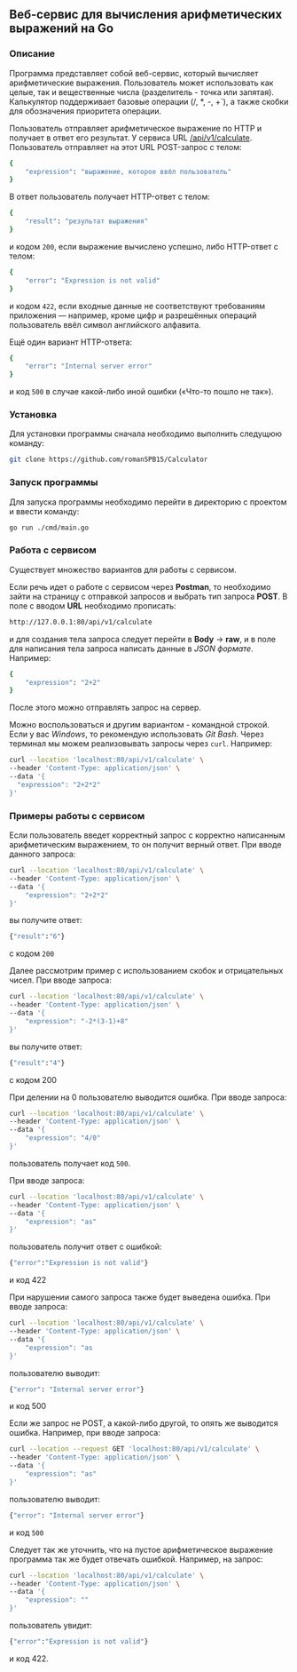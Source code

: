 ﻿## Веб-сервис для вычисления арифметических выражений на Go

### Описание

Программа представляет собой веб-сервис, который вычисляет арифметические выражения. Пользователь может использовать как целые, так и вещественные числа (разделитель - точка или запятая). Калькулятор поддерживает базовые операции (/, *, -, +`), а также скобки для обозначения приоритета операции.

Пользователь отправляет арифметическое выражение по HTTP и получает в ответ его результат. У сервиса URL [/api/v1/calculate](http://127.0.0.1:8080/api/v1/calculate). Пользователь отправляет на этот URL POST-запрос с телом:
```bash
{
    "expression": "выражение, которое ввёл пользователь"
}
```
В ответ пользователь получает HTTP-ответ с телом:
```bash
{
    "result": "результат выражения"
}
```
и кодом `200`, если выражение вычислено успешно, либо HTTP-ответ с телом:
```bash
{
    "error": "Expression is not valid"
}
```
и кодом `422`, если входные данные не соответствуют требованиям приложения — например, кроме цифр и разрешённых операций пользователь ввёл символ английского алфавита.

Ещё один вариант HTTP-ответа:
```bash
{
    "error": "Internal server error"
}
```
и код `500` в случае какой-либо иной ошибки («Что-то пошло не так»).

### Установка
Для установки программы сначала необходимо выполнить следущюю команду:
```bash
git clone https://github.com/romanSPB15/Calculator
```

### Запуск программы
Для запуска программы необходимо перейти в директорию с проектом и ввести команду:
```bash
go run ./cmd/main.go
```

### Работа с сервисом

Существует множество вариантов для работы с сервисом.

Если речь идет о работе с сервисом через **Postman**, то необходимо зайти на страницу с отправкой запросов и выбрать тип запроса **POST**. В поле с вводом **URL** необходимо прописать:
```bash
http://127.0.0.1:80/api/v1/calculate
```
и для создания тела запроса следует перейти в **Body** -> **raw**, и в поле для написания тела запроса написать данные в *JSON формате*. Например:
```bash
{
    "expression": "2+2"
}
```
После этого можно отправлять запрос на сервер.

Можно воспользоваться и другим вариантом - командной строкой. Если у вас *Windows*, то рекомендую использовать *Git Bash*. Через терминал мы можем реализовывать запросы через `curl`. Например:
```bash
curl --location 'localhost:80/api/v1/calculate' \
--header 'Content-Type: application/json' \
--data '{
  "expression": "2+2*2"
}'
```

### Примеры работы с сервисом

Если пользователь введет корректный запрос с корректно написанным арифметическим выражением, то он получит верный ответ.
При вводе данного запроса:
```bash
curl --location 'localhost:80/api/v1/calculate' \
--header 'Content-Type: application/json' \
--data '{
    "expression": "2+2*2"
}'
```
вы получите ответ:
```bash
{"result":"6"}
```
с кодом `200`

Далее рассмотрим пример с использованием скобок и отрицательных чисел. При вводе запроса:
```bash
curl --location 'localhost:80/api/v1/calculate' \
--header 'Content-Type: application/json' \
--data '{
    "expression": "-2*(3-1)+8"
}'
```
вы получите ответ:
```bash
{"result":"4"}
```
с кодом 200

При делении на 0 пользователю выводится ошибка. При вводе запроса:
```bash
curl --location 'localhost:80/api/v1/calculate' \
--header 'Content-Type: application/json' \
--data '{
    "expression": "4/0"
}'
```
пользователь получает код `500`.

При вводе запроса:
```bash
curl --location 'localhost:80/api/v1/calculate' \
--header 'Content-Type: application/json' \
--data '{
    "expression": "as"
}'
```
пользователь получит ответ с ошибкой:
```bash
{"error":"Expression is not valid"}
```
и код 422

При нарушении самого запроса также будет выведена ошибка. При вводе запроса:
```bash
curl --location 'localhost:80/api/v1/calculate' \
--header 'Content-Type: application/json' \
--data '{
    "expression": "as
}'
```
пользователю выводит:
```bash
{"error": "Internal server error"}
```
и код 500

Если же запрос не POST, а какой-либо другой, то опять же выводится ошибка. Например, при вводе запроса:
```bash
curl --location --request GET 'localhost:80/api/v1/calculate' \
--header 'Content-Type: application/json' \
--data '{
    "expression": "as"
}'
```
пользователю выводит:
```bash
{"error": "Internal server error"}
```
и код `500`

Следует так же уточнить, что на пустое арифметическое выражение программа так же будет отвечать ошибкой. Например, на запрос:
```bash
curl --location 'localhost:80/api/v1/calculate' \
--header 'Content-Type: application/json' \
--data '{
    "expression": ""
}'
```
пользователь увидит:
```bash
{"error":"Expression is not valid"}
```
и код 422.
